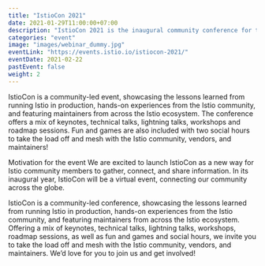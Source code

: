 ```yaml
---
title: "IstioCon 2021"
date: 2021-01-29T11:00:00+07:00
description: "IstioCon 2021 is the inaugural community conference for the industry's most popular service mesh."
categories: "event"
image: "images/webinar_dummy.jpg"
eventLink: "https://events.istio.io/istiocon-2021/"
eventDate: 2021-02-22
pastEvent: false
weight: 2
---
```


IstioCon is a community-led event, showcasing the lessons learned from running Istio in production, hands-on experiences from the Istio community, and featuring maintainers from across the Istio ecosystem. The conference offers a mix of keynotes, technical talks, lightning talks, workshops and roadmap sessions. Fun and games are also included with two social hours to take the load off and mesh with the Istio community, vendors, and maintainers!

Motivation for the event
We are excited to launch IstioCon as a new way for Istio community members to gather, connect, and share information. In its inaugural year, IstioCon will be a virtual event, connecting our community across the globe.

IstioCon is a community-led conference, showcasing the lessons learned from running Istio in production, hands-on experiences from the Istio community, and featuring maintainers from across the Istio ecosystem. Offering a mix of keynotes, technical talks, lightning talks, workshops, roadmap sessions, as well as fun and games and social hours, we invite you to take the load off and mesh with the Istio community, vendors, and maintainers. We’d love for you to join us and get involved!